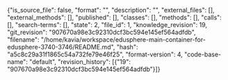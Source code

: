 {"is_source_file": false, "format": "", "description": "", "external_files": [], "external_methods": [], "published": [], "classes": [], "methods": [], "calls": [], "search-terms": [], "state": 2, "file_id": 1, "knowledge_revision": 19, "git_revision": "907670a98e3c92310dcf3bc594e145ef564adfdb", "filename": "/home/kavia/workspace/edusphere-main-container-for-edusphere-3740-3746/README.md", "hash": "a5c8c29a31f1865c54a732fe79e46f25", "format-version": 4, "code-base-name": "default", "revision_history": [{"19": "907670a98e3c92310dcf3bc594e145ef564adfdb"}]}